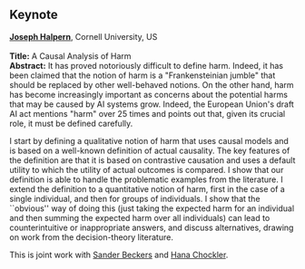 ## Keynote
<a href="https://www.cs.cornell.edu/home/halpern/"><b>Joseph Halpern</b></a>, Cornell University, US  <br><br>
<b>Title:</b> A Causal Analysis of Harm <br>
<b>Abstract:</b> It has proved notoriously difficult to define harm.  Indeed, it has been
claimed that the notion of harm is a "Frankensteinian jumble" that
should be replaced by other well-behaved notions.    On the other hand,
harm has become increasingly important as concerns about the potential harms
that may be caused by AI systems grow.  Indeed, the European Union's
draft AI act mentions "harm" over 25 times and points out that, given its
crucial role, it must be defined carefully.<br>

I start by defining a qualitative notion of harm that
uses causal models and is based on a well-known definition of actual
causality.  The key features of the definition
are that it is based on contrastive causation
and uses a default utility to which the utility of actual outcomes
is compared.  I show that our definition is able to handle
the  problematic examples from the literature.
I extend the definition to a quantitative notion of harm, first in the case
of a single individual, and then for groups of individuals.
I show that the ``obvious'' way
of doing this (just taking the expected harm for an individual and
then summing the expected harm over all individuals) can lead to
counterintuitive or inappropriate answers, and discuss alternatives,
drawing on work from the decision-theory literature.<br>

This is joint work with <a href="https://sanderbeckers.github.io/website/about/">Sander Beckers</a> and <a href="https://www.hanachockler.com">Hana Chockler</a>.
